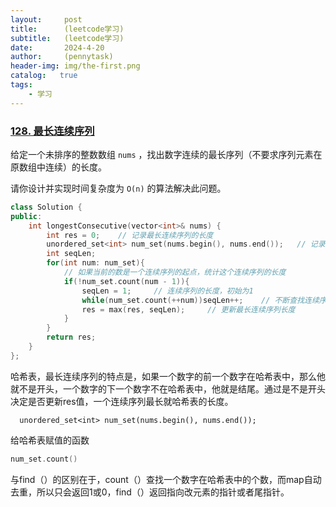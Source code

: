 ```yaml
---
layout:     post
title:      (leetcode学习)
subtitle:   (leetcode学习)
date:       2024-4-20
author:     (pennytask)
header-img: img/the-first.png
catalog:   true
tags:
    - 学习
---
```

### [128. 最长连续序列](https://leetcode.cn/problems/longest-consecutive-sequence/)

给定一个未排序的整数数组 `nums` ，找出数字连续的最长序列（不要求序列元素在原数组中连续）的长度。

请你设计并实现时间复杂度为 `O(n)` 的算法解决此问题。

```c++
class Solution {
public:
    int longestConsecutive(vector<int>& nums) {
        int res = 0;    // 记录最长连续序列的长度
        unordered_set<int> num_set(nums.begin(), nums.end());   // 记录nums中的所有数值
        int seqLen;
        for(int num: num_set){
            // 如果当前的数是一个连续序列的起点，统计这个连续序列的长度
            if(!num_set.count(num - 1)){
                seqLen = 1;     // 连续序列的长度，初始为1
                while(num_set.count(++num))seqLen++;    // 不断查找连续序列，直到num的下一个数不存在于数组中
                res = max(res, seqLen);     // 更新最长连续序列长度
            }
        }
        return res;
    }
};

```

  哈希表，最长连续序列的特点是，如果一个数字的前一个数字在哈希表中，那么他就不是开头，一个数字的下一个数字不在哈希表中，他就是结尾。通过是不是开头决定是否更新res值，一个连续序列最长就哈希表的长度。

```
  unordered_set<int> num_set(nums.begin(), nums.end());
```

  给哈希表赋值的函数

```c++
num_set.count()
```

   与find（）的区别在于，count（）查找一个数字在哈希表中的个数，而map自动去重，所以只会返回1或0，find（）返回指向改元素的指针或者尾指针。
